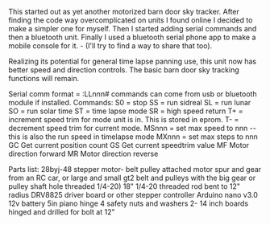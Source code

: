  This started out as yet another motorized barn door sky tracker. After finding the code way overcomplicated on units 
 I found online I decided to make a simpler one for myself. Then I started adding serial commands and then a bluetooth unit.
 Finally I used a bluetooth serial phone app to make a mobile console for it. - (I'll try to find a way to share that too).
 
  Realizing its potential for general time lapse panning use, this unit now has better speed and direction controls.
 The basic barn door sky tracking functions will remain.

  Serial comm format = :LLnnn# commands can come from usb or bluetooth module if installed.
  Commands:
  S0 = stop
  SS = run sidreal
  SL = run lunar
  SO = run solar time
  ST = time lapse mode
  SR = high speed return
  T+ = increment speed trim for mode unit is in. This is stored in eprom.
  T- = decrement speed trim for current mode.
  MSnnn = set max speed to nnn --this is also the run speed in timelapse mode 
  MXnnn = set max steps to nnn
  GC Get current position count
  GS Get current speedtrim value
  MF Motor direction forward
  MR Motor direction reverse

  Parts list:
   28byj-48 stepper motor-  belt pulley attached 
   motor spur and gear from an RC car, or large and small gt2 belt and pulleys with the big gear 
   or pulley shaft hole threaded 1/4-20) 
   18" 1/4-20 threaded rod bent to 12" radius 
   DRV8825 driver board or other stepper controller
   Arduino nano v3.0
   12v battery
   5in piano hinge
      4 safety nuts and washers
   2- 14 inch boards hinged and drilled for bolt at 12"
